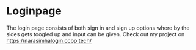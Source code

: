 # Loginpage
The login page consists of both sign in and sign up  options where by the sides gets toogled up and input can be given.
Check out my project on  https://narasimhalogin.ccbp.tech/
